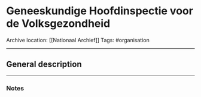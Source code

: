 # Geneeskundige Hoofdinspectie voor de Volksgezondheid
Archive location: [[Nationaal Archief]]
Tags: #organisation 

---
## General description

---
### Notes